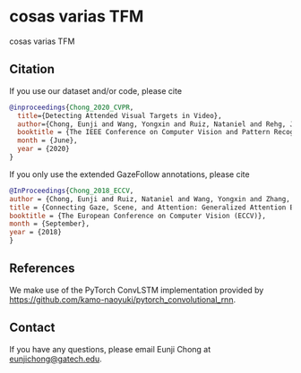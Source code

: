 # cosas varias TFM
cosas varias TFM

## Citation
If you use our dataset and/or code, please cite
```bibtex
@inproceedings{Chong_2020_CVPR,
  title={Detecting Attended Visual Targets in Video},
  author={Chong, Eunji and Wang, Yongxin and Ruiz, Nataniel and Rehg, James M.},
  booktitle = {The IEEE Conference on Computer Vision and Pattern Recognition (CVPR)},
  month = {June},
  year = {2020}
}
```

If you only use the extended GazeFollow annotations, please cite
```bibtex
@InProceedings{Chong_2018_ECCV,
author = {Chong, Eunji and Ruiz, Nataniel and Wang, Yongxin and Zhang, Yun and Rozga, Agata and Rehg, James M.},
title = {Connecting Gaze, Scene, and Attention: Generalized Attention Estimation via Joint Modeling of Gaze and Scene Saliency},
booktitle = {The European Conference on Computer Vision (ECCV)},
month = {September},
year = {2018}
}
```


## References
We make use of the PyTorch ConvLSTM implementation provided by https://github.com/kamo-naoyuki/pytorch_convolutional_rnn.


## Contact
If you have any questions, please email Eunji Chong at eunjichong@gatech.edu.
